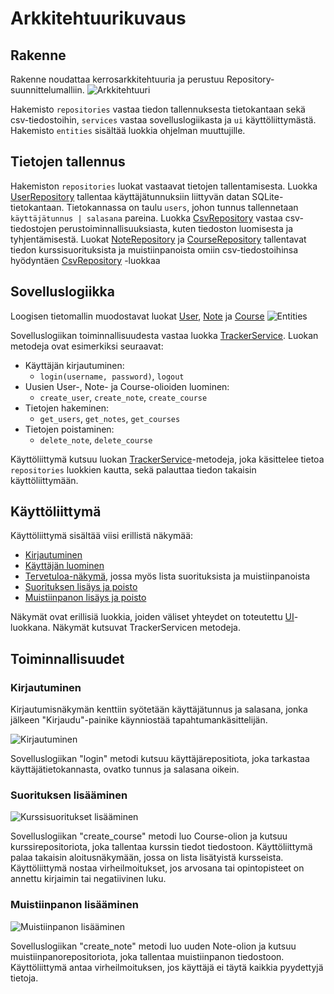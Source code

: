 # Arkkitehtuurikuvaus
## Rakenne
Rakenne noudattaa kerrosarkkitehtuuria ja perustuu Repository-suunnittelumalliin.
![Arkkitehtuuri](https://user-images.githubusercontent.com/80783887/117005417-e8555600-acef-11eb-8dc1-76fc6185da9a.png)

Hakemisto `repositories` vastaa tiedon tallennuksesta tietokantaan sekä csv-tiedostoihin, `services` vastaa sovelluslogiikasta ja `ui` käyttöliittymästä. Hakemisto `entities` sisältää luokkia ohjelman muuttujille.
## Tietojen tallennus
Hakemiston `repositories` luokat vastaavat tietojen tallentamisesta. Luokka [UserRepository](../src/repositories/user_repository.py) tallentaa käyttäjätunnuksiin liittyvän datan SQLite-tietokantaan. Tietokannassa on taulu `users`, johon tunnus tallennetaan `käyttäjätunnus | salasana` pareina. Luokka [CsvRepository](../src/repositories/csv_repository.py) vastaa csv-tiedostojen perustoiminnallisuuksiasta, kuten tiedoston luomisesta ja tyhjentämisestä. Luokat [NoteRepository](../src/repositories/note_repository.py) ja [CourseRepository](../src/repositories/course_repository.py) tallentavat tiedon kurssisuorituksista ja muistiinpanoista omiin csv-tiedostoihinsa hyödyntäen [CsvRepository](../src/repositories/csv_repository.py) -luokkaa 
## Sovelluslogiikka
Loogisen tietomallin muodostavat luokat [User](../src/repositories/user_repository.py), [Note](../src/repositories/note_repository.py) ja [Course](../src/repositories/course_repository.py)
![Entities](https://user-images.githubusercontent.com/80783887/118409704-7fc58c00-b694-11eb-915e-63cb86281fcd.png)

Sovelluslogiikan toiminnallisuudesta vastaa luokka [TrackerService](../src/services/tracker_service.py). 
Luokan metodeja ovat esimerkiksi seuraavat:
- Käyttäjän kirjautuminen:
  - `login(username, password)`, `logout`
- Uusien User-, Note- ja Course-olioiden luominen:
  - `create_user`, `create_note`, `create_course`
- Tietojen hakeminen:
  - `get_users`, `get_notes`, `get_courses`
- Tietojen poistaminen:
  - `delete_note`, `delete_course`
 
Käyttöliittymä kutsuu luokan [TrackerService](../src/services/tracker_service.py)-metodeja, joka käsittelee tietoa `repositories` luokkien kautta, sekä palauttaa tiedon takaisin käyttöliittymään. 
## Käyttöliittymä

Käyttöliittymä sisältää viisi erillistä näkymää:

- [Kirjautuminen](../src/ui/login_view.py)
- [Käyttäjän luominen](../src/ui/create_view.py)
- [Tervetuloa-näkymä](../src/ui/user_view.py), jossa myös lista suorituksista ja muistiinpanoista
- [Suorituksen lisäys ja poisto](../src/ui/add_course_view.py)
- [Muistiinpanon lisäys ja poisto](../src/ui/add_note_view.py)

Näkymät ovat erillisiä luokkia, joiden väliset yhteydet on toteutettu [UI](../src/ui/ui.py)-luokkana. Näkymät kutsuvat TrackerServicen metodeja.
## Toiminnallisuudet
### Kirjautuminen
Kirjautumisnäkymän kenttiin syötetään käyttäjätunnus ja salasana, jonka jälkeen "Kirjaudu"-painike käynniostää tapahtumankäsittelijän.

![Kirjautuminen](https://user-images.githubusercontent.com/80783887/115996379-a3db0380-a5e7-11eb-829f-104a34221397.png)

Sovelluslogiikan "login" metodi kutsuu käyttäjärepositiota, joka tarkastaa käyttäjätietokannasta, ovatko tunnus ja salasana oikein. 
### Suorituksen lisääminen
![Kurssisuoritukset lisääminen](https://user-images.githubusercontent.com/80783887/117972023-4955dd00-b333-11eb-9da7-a57786fc31ab.png)

Sovelluslogiikan "create_course" metodi luo Course-olion ja kutsuu kurssirepositoriota, joka tallentaa kurssin tiedot tiedostoon. Käyttöliittymä palaa takaisin aloitusnäkymään, jossa on lista lisätyistä kursseista. Käyttöliittymä nostaa virheilmoitukset, jos arvosana tai opintopisteet on annettu kirjaimin tai negatiivinen luku.
### Muistiinpanon lisääminen
![Muistiinpanon lisääminen](https://user-images.githubusercontent.com/80783887/118113883-867fa500-b3ef-11eb-8835-1b61c4bedfce.png)

Sovelluslogiikan "create_note" metodi luo uuden Note-olion ja kutsuu muistiinpanorepositoriota, joka tallentaa muistiinpanon tiedostoon. Käyttöliittymä antaa virheilmoituksen, jos käyttäjä ei täytä kaikkia pyydettyjä tietoja.

